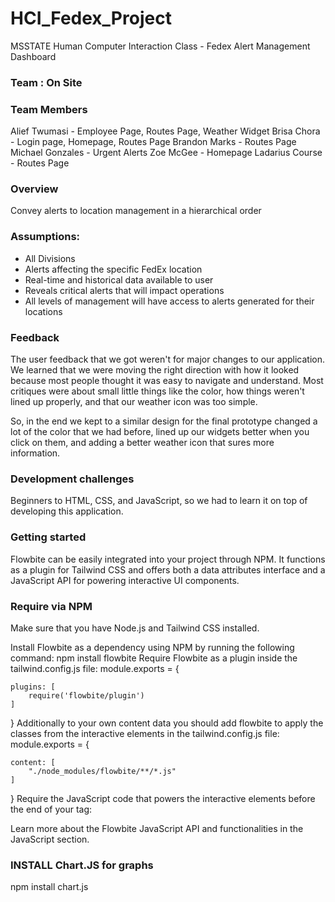 # HCI_Fedex_Project
MSSTATE Human Computer Interaction Class - Fedex Alert Management Dashboard 


### Team : On Site
### Team Members
Alief Twumasi - Employee Page, Routes Page, Weather Widget
Brisa Chora - Login page, Homepage, Routes Page 
Brandon Marks - Routes Page
Michael Gonzales - Urgent Alerts
Zoe McGee - Homepage
Ladarius Course - Routes Page 

### Overview
Convey alerts to location management
in a hierarchical order

### Assumptions:
- All Divisions
- Alerts affecting the specific FedEx location
- Real-time and historical data available to user
- Reveals critical alerts that will impact operations
- All levels of management will have access to alerts generated for their locations

### Feedback
The user feedback that we got weren't for major changes to our application. We learned that we were moving the right direction with how it looked because most people thought it was easy to navigate and understand. Most critiques were about small little things like the color, how things weren't lined up properly, and that our weather icon was too simple. ​

So, in the end we kept to a similar design for the final prototype changed a lot of the color that we had before, lined up our widgets better when you click on them, and adding a better weather icon that sures more information. ​

### Development challenges
Beginners to HTML, CSS, and JavaScript, so we had to learn it on top of developing this application.



### Getting started 
Flowbite can be easily integrated into your project through NPM. It functions as a plugin for Tailwind CSS and offers both a data attributes interface and a JavaScript API for powering interactive UI components.

### Require via NPM 
Make sure that you have Node.js and Tailwind CSS installed.

Install Flowbite as a dependency using NPM by running the following command:
npm install flowbite
Require Flowbite as a plugin inside the tailwind.config.js file:
module.exports = {

    plugins: [
        require('flowbite/plugin')
    ]

}
Additionally to your own content data you should add flowbite to apply the classes from the interactive elements in the tailwind.config.js file:
module.exports = {

    content: [
        "./node_modules/flowbite/**/*.js"
    ]

}
Require the JavaScript code that powers the interactive elements before the end of your <body> tag:
<script src="../path/to/flowbite/dist/flowbite.min.js"></script>
Learn more about the Flowbite JavaScript API and functionalities in the JavaScript section.

### INSTALL Chart.JS for graphs

npm install chart.js
